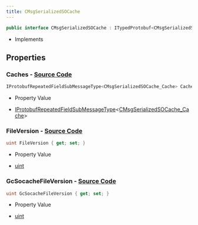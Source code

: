 ```yaml
---
title: CMsgSerializedSOCache
---
```


```csharp
public interface CMsgSerializedSOCache : ITypedProtobuf<CMsgSerializedSOCache>, INativeHandle
```

- Implements

## Properties

### **Caches** - [Source Code](https://github.com/swiftly-solution/swiftlys2/blob/main/managed/src/SwiftlyS2.Generated/Protobufs/Interfaces/CMsgSerializedSOCache.cs#L16)

```csharp
IProtobufRepeatedFieldSubMessageType<CMsgSerializedSOCache_Cache> Caches { get; }
```

- Property Value

- [IProtobufRepeatedFieldSubMessageType](/docs/api/shared/netmessages/iprotobufrepeatedfieldsubmessagetype-1)<[CMsgSerializedSOCache_Cache](/docs/api/shared/protobufdefinitions/cmsgserializedsocache_cache)>

### **FileVersion** - [Source Code](https://github.com/swiftly-solution/swiftlys2/blob/main/managed/src/SwiftlyS2.Generated/Protobufs/Interfaces/CMsgSerializedSOCache.cs#L13)

```csharp
uint FileVersion { get; set; }
```

- Property Value

- [uint](https://learn.microsoft.com/dotnet/api/system.uint32)

### **GcSocacheFileVersion** - [Source Code](https://github.com/swiftly-solution/swiftlys2/blob/main/managed/src/SwiftlyS2.Generated/Protobufs/Interfaces/CMsgSerializedSOCache.cs#L19)

```csharp
uint GcSocacheFileVersion { get; set; }
```

- Property Value

- [uint](https://learn.microsoft.com/dotnet/api/system.uint32)

